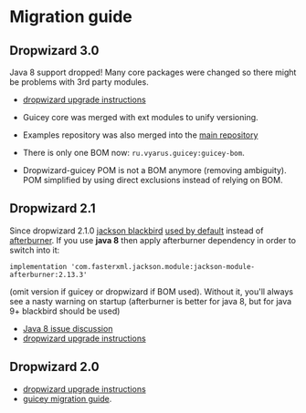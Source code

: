 # Migration guide

## Dropwizard 3.0

Java 8 support dropped! Many core packages were changed so there might be problems with 3rd party modules. 

* [dropwizard upgrade instructions](https://www.dropwizard.io/en/release-3.0.x/manual/upgrade-notes/upgrade-notes-3_0_x.html)

* Guicey core was merged with ext modules to unify versioning. 
* Examples repository was also merged into the [main repository](https://github.com/xvik/dropwizard-guicey/tree/dw-3/examples)
* There is only one BOM now: `ru.vyarus.guicey:guicey-bom`. 
* Dropwizard-guicey POM is not a BOM anymore (removing ambiguity). POM simplified by using direct exclusions instead of relying on BOM.

## Dropwizard 2.1

Since dropwizard 2.1.0 [jackson blackbird](https://github.com/FasterXML/jackson-modules-base/tree/jackson-modules-base-2.13.3/blackbird#readme)
[used by default](https://www.dropwizard.io/en/release-2.1.x/manual/upgrade-notes/upgrade-notes-2_1_x.html#jackson-blackbird-as-default)
instead of [afterburner](https://github.com/FasterXML/jackson-modules-base/tree/jackson-modules-base-2.13.3/afterburner#readme).
If you use **java 8** then apply afterburner dependency in order to switch into it:

```
implementation 'com.fasterxml.jackson.module:jackson-module-afterburner:2.13.3'
```

(omit version if guicey or dropwizard if BOM used).
Without it, you'll always see a nasty warning on startup (afterburner is better for java 8, but for java 9+ blackbird should be used)

* [Java 8 issue discussion](https://github.com/xvik/dropwizard-guicey/discussions/226)
* [dropwizard upgrade instructions](https://www.dropwizard.io/en/release-2.1.x/manual/upgrade-notes/upgrade-notes-2_1_x.html)

## Dropwizard 2.0

* [dropwizard upgrade instructions](https://www.dropwizard.io/en/release-2.0.x/manual/upgrade-notes/upgrade-notes-2_0_x.html)
* [guicey migration guide](http://xvik.github.io/dropwizard-guicey/5.0.0/about/release-notes/#migration-guide).
